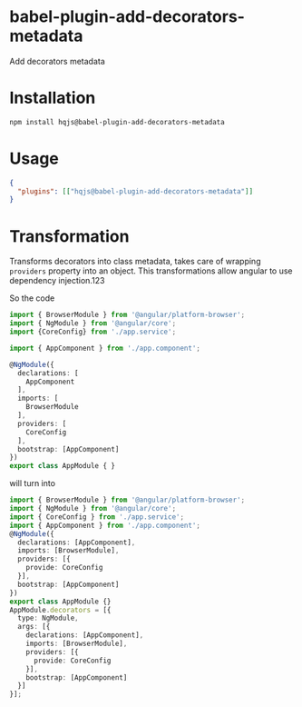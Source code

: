 # babel-plugin-add-decorators-metadata
Add decorators metadata

# Installation
```sh
npm install hqjs@babel-plugin-add-decorators-metadata
```

# Usage
```json
{
  "plugins": [["hqjs@babel-plugin-add-decorators-metadata"]]
}
```

# Transformation
Transforms decorators into class metadata, takes care of wrapping `providers` property into an object. This transformations allow angular to use dependency injection.123

So the code
```ts
import { BrowserModule } from '@angular/platform-browser';
import { NgModule } from '@angular/core';
import {CoreConfig} from './app.service';

import { AppComponent } from './app.component';

@NgModule({
  declarations: [
    AppComponent
  ],
  imports: [
    BrowserModule
  ],
  providers: [
    CoreConfig
  ],
  bootstrap: [AppComponent]
})
export class AppModule { }
```
will turn into

```ts
import { BrowserModule } from '@angular/platform-browser';
import { NgModule } from '@angular/core';
import { CoreConfig } from './app.service';
import { AppComponent } from './app.component';
@NgModule({
  declarations: [AppComponent],
  imports: [BrowserModule],
  providers: [{
    provide: CoreConfig
  }],
  bootstrap: [AppComponent]
})
export class AppModule {}
AppModule.decorators = [{
  type: NgModule,
  args: [{
    declarations: [AppComponent],
    imports: [BrowserModule],
    providers: [{
      provide: CoreConfig
    }],
    bootstrap: [AppComponent]
  }]
}];
```
